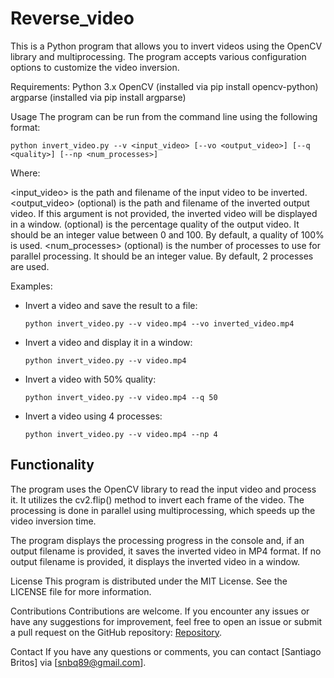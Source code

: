 # Reverse_video

This is a Python program that allows you to invert videos using the OpenCV library and multiprocessing. The program accepts various configuration options to customize the video inversion.

Requirements:
Python 3.x
OpenCV (installed via pip install opencv-python)
argparse (installed via pip install argparse)

Usage
The program can be run from the command line using the following format:

~~~
python invert_video.py --v <input_video> [--vo <output_video>] [--q <quality>] [--np <num_processes>]
~~~
  

Where:

<input_video> is the path and filename of the input video to be inverted.
<output_video> (optional) is the path and filename of the inverted output video. If this argument is not provided, the inverted video will be displayed in a window.
<quality> (optional) is the percentage quality of the output video. It should be an integer value between 0 and 100. By default, a quality of 100% is used.
<num_processes> (optional) is the number of processes to use for parallel processing. It should be an integer value. By default, 2 processes are used.

  Examples:
  
+ Invert a video and save the result to a file:
  
  ~~~ 
  python invert_video.py --v video.mp4 --vo inverted_video.mp4 
  ~~~

+ Invert a video and display it in a window:

  ~~~
  python invert_video.py --v video.mp4
  ~~~
  
+ Invert a video with 50% quality:

  ~~~
  python invert_video.py --v video.mp4 --q 50
  ~~~

+ Invert a video using 4 processes:

  ~~~
  python invert_video.py --v video.mp4 --np 4
  ~~~

  
## Functionality
  The program uses the OpenCV library to read the input video and process it. It utilizes the cv2.flip() method to invert each frame of the video. The processing is done in parallel using             multiprocessing, which speeds up the video inversion time.


The program displays the processing progress in the console and, if an output filename is provided, it saves the inverted video in MP4 format. If no output filename is provided, it displays the inverted video in a window.

License
This program is distributed under the MIT License. See the LICENSE file for more information.

Contributions
Contributions are welcome. If you encounter any issues or have any suggestions for improvement, feel free to open an issue or submit a pull request on the GitHub repository: [Repository](https://github.com/H4cKer54N/reverse_video).

Contact
If you have any questions or comments, you can contact [Santiago Britos] via [snbq89@gmail.com].
